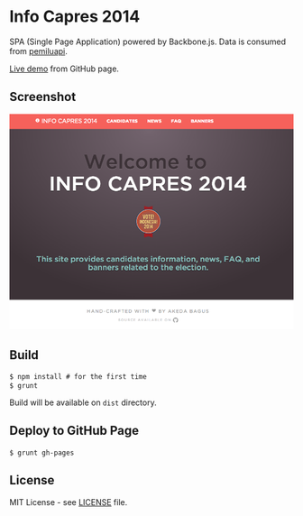 Info Capres 2014
================

SPA (Single Page Application) powered by Backbone.js. Data is consumed from
[pemiluapi](http://developer.pemiluapi.org/).

[Live demo](http://gedex.web.id/info-capres-2014) from GitHub page.

## Screenshot

<img src="./img/screenshot.png" alt="Screenshot">

## Build

```
$ npm install # for the first time
$ grunt
```

Build will be available on `dist` directory.

## Deploy to GitHub Page

```
$ grunt gh-pages
```

## License

MIT License - see [LICENSE](./LICENSE) file.
